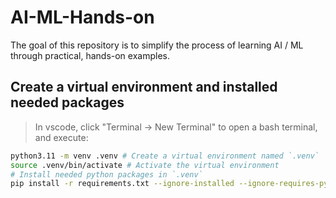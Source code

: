 # AI-ML-Hands-on
The goal of this repository is to simplify the process of learning AI / ML through practical, hands-on examples.

## Create a virtual environment and installed needed packages
> In vscode, click "Terminal -> New Terminal" to open a bash terminal, and execute:
```bash
python3.11 -m venv .venv # Create a virtual environment named `.venv`
source .venv/bin/activate # Activate the virtual environment
# Install needed python packages in `.venv`
pip install -r requirements.txt --ignore-installed --ignore-requires-python
```
